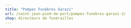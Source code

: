 ```yaml
---
title: "Pompes Funèbres Garazi"
url: /saint-jean-pied-de-port/pompes-funebres-garazi-2/
shop: directeurs de funérailles
---
```

